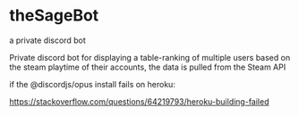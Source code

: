 # theSageBot
a private discord bot

Private discord bot for displaying a table-ranking of multiple users based on the steam playtime of their accounts, the data is pulled from the Steam API



if the @discordjs/opus install fails on heroku:

https://stackoverflow.com/questions/64219793/heroku-building-failed